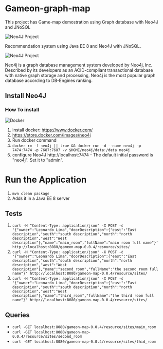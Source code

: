 # Gameon-graph-map

This project has Game-map demostration using Graph database with Neo4J and JNoSQL

![Neo4J Project](https://jnosql.github.io/images/home_logo.png)


Recommendation system using Java EE 8 and Neo4J with JNoSQL.


![Neo4J Project](https://jnosql.github.io/img/logos/neo4j.png)

Neo4j is a graph database management system developed by Neo4j, Inc. Described by its developers as an ACID-compliant transactional database with native graph storage and processing, Neo4j is the most popular graph database according to DB-Engines ranking.

## Install Neo4J

### How To install


![Docker](https://www.docker.com/sites/default/files/horizontal_large.png)


1. Install docker: https://www.docker.com/
1. https://store.docker.com/images/neo4j
1. Run docker command
1. `docker rm -f neo4j || true && docker run -d --name neo4j -p 7474:7474 -p 7687:7687 -v $HOME/neo4j/data:/data neo4j`
1. configure Neo4J http://localhost:7474 - The default initial password is "neo4j". Set it to "admin".

# Run the Application
1. `mvn clean package`
1. Adds it in a Java EE 8 server


## Tests

1. `curl -H "Content-Type: application/json" -X POST -d '{"owner":"Leonardo Lima","doorDescription":{"east":"East description","south":"south description","north":"north description","west":"West description"},"name":"main_room","fullName":"main room full name"}' http://localhost:8080/gameon-map-0.0.4/resource/sites/`
1. `curl -H "Content-Type: application/json" -X POST -d '{"owner":"Leonardo Lima","doorDescription":{"east":"East description","south":"south description","north":"north description","west":"West description"},"name":"second_room","fullName":"the second room full name"}' http://localhost:8080/gameon-map-0.0.4/resource/sites/`
1. `curl -H "Content-Type: application/json" -X POST -d '{"owner":"Leonardo Lima","doorDescription":{"east":"East description","south":"south description","north":"north description","west":"West description"},"name":"third_room","fullName":"the third room full name"}' http://localhost:8080/gameon-map-0.0.4/resource/sites/`

## Queries

* `curl -GET localhost:8080/gameon-map-0.0.4/resource/sites/main_room`
* `curl -GET localhost:8080/gameon-map-0.0.4/resource/sites/second_room`
* `curl -GET localhost:8080/gameon-map-0.0.4/resource/sites/thid_room`